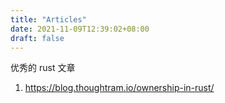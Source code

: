 ```yaml
---
title: "Articles"
date: 2021-11-09T12:39:02+08:00
draft: false
---
```


优秀的 rust 文章

1. https://blog.thoughtram.io/ownership-in-rust/
